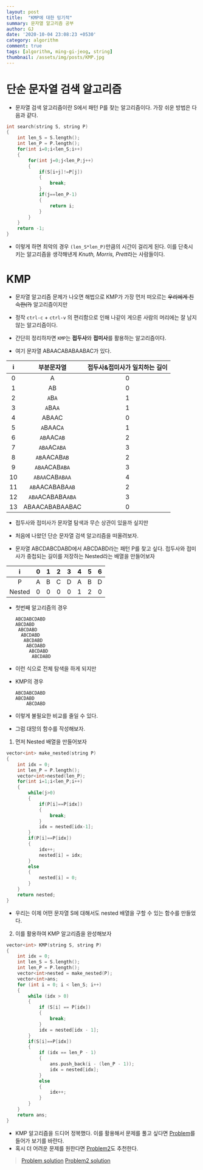 ```yaml
---
layout: post
title:  "KMP에 대한 밍기적"
summary: 문자열 알고리즘 공부
author: GJ
date: '2020-10-04 23:08:23 +0530'
category: algorithm
comment: true
tags: [algorithm, ming-gi-jeog, string]
thumbnail: /assets/img/posts/KMP.jpg
---
```



# 단순 문자열 검색 알고리즘

* 문자열 검색 알고리즘이란 S에서 패턴 P를 찾는 알고리즘이다. 가장 쉬운 방법은 다음과 같다.


```cpp
int search(string S, string P)
{
    int len_S = S.length();
    int len_P = P.length();
    for(int i=0;i<len_S;i++)
    {
        for(int j=0;j<len_P;j++)
        {
            if(S[i+j]!=P[j])
            {
                break;
            }
            if(j==len_P-1)
            {
                return i;
            }
        }
    }
    return -1;
}
```

* 이렇게 하면 최악의 경우 `(len_S*len_P)`만큼의 시간이 걸리게 된다. 이를 단축시키는 알고리즘을 생각해낸게 *Knuth, Morris, Prett*라는 사람들이다.


# KMP

* 문자열 알고리즘 문제가 나오면 해법으로 KMP가 가장 먼저 떠오르는 ~~우리에게 친숙한(?)~~ 알고리즘이지만 
* 정작 `ctrl-c` + `ctrl-v` 의 편리함으로 인해 나같이 게으른 사람의 머리에는 잘 남지 않는 알고리즘이다.

* 간단히 정리하자면 `KMP`는 **접두사**와 **접미사**를 활용하는 알고리즘이다.

* 여기 문자열 ABAACABABAABAC가 있다.


i | 부분문자열 | 접두사&접미사가 일치하는 길이
:---: | :---: | :---:
0  | A | 0
1  | AB | 0
2  | `A`B`A` | 1
3  | `A`BA`A` | 1
4  | ABAAC | 0
5  | `A`BAAC`A` | 1
6  | `AB`AAC`AB` | 2
7  | `ABA`AC`ABA` | 3
8  | `AB`AACAB`AB` | 2
9  | `ABA`ACAB`ABA` | 3
10  | `ABAA`CAB`ABAA` | 4
11  | `AB`AACABABA`AB` | 2
12  | `ABA`ACABABA`ABA` | 3
13  | ABAACABABAABAC | 0


* 접두사와 접미사가 문자열 탐색과 무슨 상관이 있을까 싶지만
* 처음에 나왔던 단순 문자열 검색 알고리즘을 떠올려보자.

* 문자열 ABCDABCDABD에서 ABCDABD라는 패턴 P를 찾고 싶다.
접두사와 접미사가 중첩되는 길이를 저장하는 Nested라는 배열을 만들어보자

i |  0  |  1  |  2  |  3  |  4  |  5  |  6 
:---: | :---: | :---: | :---: | :---: | :---: | :---: | :---:
P |  A  |  B  |  C  |  D  |  A  |  B  |   D
Nested |  0  |  0  |  0  |  0  |  1  |  2  |  0 
 

* 첫번째 알고리즘의 경우


      ABCDABCDABD
      ABCDABD
       ABCDABD 
        ABCDABD  
         ABCDABD   
          ABCDABD    
           ABCDABD     
            ABCDABD

* 이런 식으로 전체 탐색을 하게 되지만

* KMP의 경우


      ABCDABCDABD      
      ABCDABD          
          ABCDABD

* 이렇게 불필요한 비교를 줄일 수 있다.
* 그럼 대망의 함수를 작성해보자.

1. 먼저 Nested 배열을 만들어보자

```cpp
vector<int> make_nested(string P)
{
    int idx = 0;
    int len_P = P.length();
    vector<int>nested(len_P);
    for(int i=1;i<len_P;i++)
    {
        while(j>0)
        {
            if(P[i]==P[idx])
            {
                break;
            }
            idx = nested[idx-1];
        }
        if(P[i]==P[idx])
        {
            idx++;
            nested[i] = idx;
        }
        else
        {
            nested[i] = 0;
        }
    }
    return nested;
}
```

   * 우리는 이제 어떤 문자열 S에 대해서도 nested 배열을 구할 수 있는 함수를 만들었다.
2. 이를 활용하여 KMP 알고리즘을 완성해보자

```cpp
vector<int> KMP(string S, string P)
{
	int idx = 0;
	int len_S = S.length();
	int len_P = P.length();
	vector<int>nested = make_nested(P);
	vector<int>ans;
	for (int i = 0; i < len_S; i++)
	{
		while (idx > 0)
		{
			if (S[i] == P[idx])
			{
				break;
			}
			idx = nested[idx - 1];
		}
		if(S[i]==P[idx])
		{
			if (idx == len_P - 1)
			{
				ans.push_back(i - (len_P - 1));
				idx = nested[idx];
			}
			else
			{
				idx++;
			}
		}
	}
	return ans;
}
```

* KMP 알고리즘을 드디어 정복했다. 이를 활용해서 문제를 풀고 싶다면 [Problem](https://www.acmicpc.net/problem/16916)를 들어가 보기를 바란다.
* 혹시 더 어려운 문제를 원한다면 [Problem2](https://www.acmicpc.net/problem/1786)도 추천한다.

> [Problem solution](../../05/baekjoon_16916)
> [Problem2 solution](../../05/baekjoon_1786)
